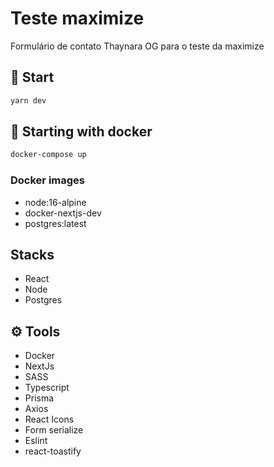 <div aligmn="center">
  <h1>Teste maximize</h1>
</div>
Formulário de contato Thaynara OG para o teste da maximize

## 🏁 Start
```bash
yarn dev
```

## 🐳 Starting with docker
```bash
docker-compose up
```

### Docker images
- node:16-alpine
- docker-nextjs-dev
- postgres:latest

## Stacks
- React
- Node
- Postgres

## ⚙️ Tools
- Docker
- NextJs
- SASS
- Typescript
- Prisma
- Axios
- React Icons
- Form serialize
- Eslint
- react-toastify